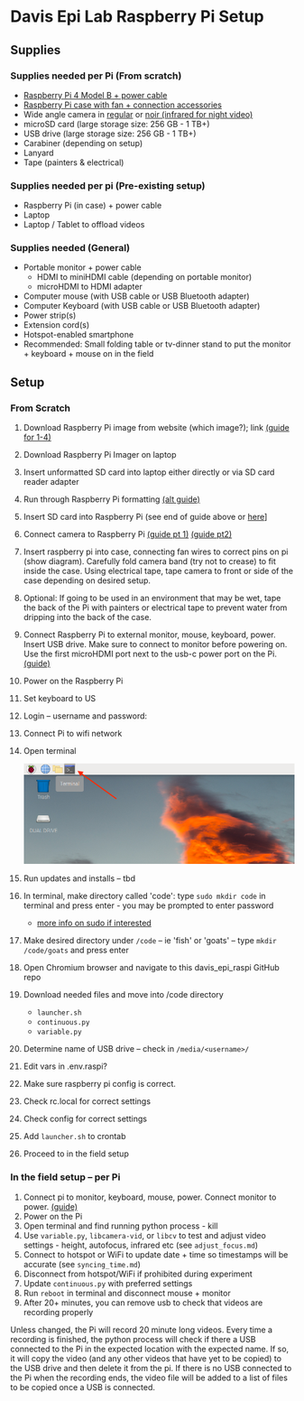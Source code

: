 # Davis Epi Lab Raspberry Pi Setup 

## Supplies
### Supplies needed per Pi (From scratch)
-	[Raspberry Pi 4 Model B + power cable](https://www.raspberrypi.com/products/raspberry-pi-4-model-b/)
-	[Raspberry Pi case with fan + connection accessories](https://vilros.com/products/vilros-accessories-starter-pack-for-raspberry-pi-4-includes-fan-cooled-case-power-supply-heatsink-set-of-4-micro-hdmi-usb-c-adapters)
-	Wide angle camera in [regular](https://vilros.com/products/raspberry-pi-camera-3?variant=39984853155934) or [noir (infrared for night video)](https://vilros.com/products/raspberry-pi-camera-3?variant=39984853221470)
-	microSD card (large storage size: 256 GB - 1 TB+)
-	USB drive (large storage size: 256 GB - 1 TB+)
-	Carabiner (depending on setup)
-	Lanyard
-	Tape (painters & electrical)

### Supplies needed per pi (Pre-existing setup)
-	Raspberry Pi (in case) + power cable
-	Laptop
-	Laptop / Tablet to offload videos

### Supplies needed (General) 
-	Portable monitor + power cable
    * HDMI to miniHDMI cable (depending on portable monitor)
    * microHDMI to HDMI adapter
-	Computer mouse (with USB cable or USB Bluetooth adapter)
-	Computer Keyboard (with USB cable or USB Bluetooth adapter)
-	Power strip(s) 
-	Extension cord(s)
-	Hotspot-enabled smartphone
-	Recommended: Small folding table or tv-dinner stand to put the monitor + keyboard + mouse on in the field

## Setup
### From Scratch 
1.	Download Raspberry Pi image from website (which image?); link [(guide for 1-4)](https://www.raspberrypi.com/documentation/computers/getting-started.html#installing-the-operating-system)
2.	Download Raspberry Pi Imager on laptop
3.	Insert unformatted SD card into laptop either directly or via SD card reader adapter 
4.	Run through Raspberry Pi formatting [(alt guide)](https://projects.raspberrypi.org/en/projects/raspberry-pi-setting-up/4)
5.	Insert SD card into Raspberry Pi (see end of guide above or [here](https://www.raspberrypi.com/documentation/computers/getting-started.html#set-up-your-raspberry-pi)]
6.	Connect camera to Raspberry Pi [(guide pt 1)](https://projects.raspberrypi.org/en/projects/getting-started-with-picamera/1) [(guide pt2)](https://projects.raspberrypi.org/en/projects/getting-started-with-picamera/2)
7.	Insert raspberry pi into case, connecting fan wires to correct pins on pi (show diagram). Carefully fold camera band (try not to crease) to fit inside the case. Using electrical tape, tape camera to front or side of the case depending on desired setup.
8.	Optional: If going to be used in an environment that may be wet, tape the back of the Pi with painters or electrical tape to prevent water from dripping into the back of the case.
9.	Connect Raspberry Pi to external monitor, mouse, keyboard, power. Insert USB drive. Make sure to connect to monitor before powering on. Use the first microHDMI port next to the usb-c power port on the Pi. [(guide)](https://projects.raspberrypi.org/en/projects/raspberry-pi-setting-up/6)
10. Power on the Raspberry Pi 
11. Set keyboard to US
12. Login – username and password: 
13. Connect Pi to wifi network
14. Open terminal

    <img src=screenshots/terminal.png>
15. Run updates and installs – tbd 
16. In terminal, make directory called 'code': type `sudo mkdir code` in terminal and press enter - you may be prompted to enter password
    - [more info on sudo if interested](https://en.wikipedia.org/wiki/Sudo)
17. Make desired directory under `/code` – ie 'fish' or 'goats' – type `mkdir /code/goats` and press enter
18. Open Chromium browser and navigate to this davis_epi_raspi GitHub repo
19. Download needed files and move into /code directory
    - `launcher.sh`
    - `continuous.py`
    - `variable.py`
21. Determine name of USB drive – check in `/media/<username>/`
22. Edit vars in .env.raspi? 
23. Make sure raspberry pi config is correct. 
24. Check rc.local for correct settings 
25. Check config for correct settings
26. Add `launcher.sh` to crontab 
27. Proceed to in the field setup 

### In the field setup – per Pi 
1.	Connect pi to monitor, keyboard, mouse, power. Connect monitor to power. [(guide)](https://projects.raspberrypi.org/en/projects/raspberry-pi-setting-up/6)
2.	Power on the Pi 
3.	Open terminal and find running python process - kill
4.	Use `variable.py`, `libcamera-vid`, or `libcv` to test and adjust video settings - height, autofocus, infrared etc (see `adjust_focus.md`)
5.	Connect to hotspot or WiFi to update date + time so timestamps will be accurate (see `syncing_time.md`)
6.	Disconnect from hotspot/WiFi if prohibited during experiment
7.	Update `continuous.py` with preferred settings
8.	Run `reboot` in terminal and disconnect mouse + monitor
9.	After 20+ minutes, you can remove usb to check that videos are recording properly

Unless changed, the Pi will record 20 minute long videos. Every time a recording is finished, the python process will check if there a USB connected to the Pi in the expected location with the expected name. If so, it will copy the video (and any other videos that have yet to be copied) to the USB drive and then delete it from the pi. If there is no USB connected to the Pi when the recording ends, the video file will be added to a list of files to be copied once a USB is connected. 
